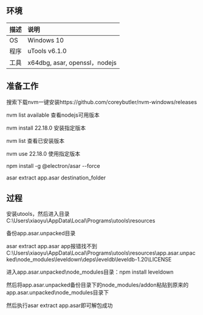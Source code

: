 ## 环境

| 描述 | 说明                          |
| :--- | :---------------------------- |
| OS   | Windows 10                    |
| 程序 | uTools v6.1.0                 |
| 工具 | x64dbg, asar, openssl，nodejs |

## 准备工作

搜索下载nvm一键安装https://github.com/coreybutler/nvm-windows/releases

nvm list available 查看nodejs可用版本

nvm install 22.18.0 安装指定版本

nvm list 查看已安装版本

nvm use 22.18.0 使用指定版本

npm install -g @electron/asar --force

asar extract app.asar destination_folder

## 过程

安装utools，然后进入目录C:\Users\xiaoyu\AppData\Local\Programs\utools\resources

备份app.asar.unpacked目录

asar extract app.asar app报错找不到C:\Users\xiaoyu\AppData\Local\Programs\utools\resources\app.asar.unpacked\node_modules\leveldown\deps\leveldb\leveldb-1.20\LICENSE

进入app.asar.unpacked\node_modules目录：npm install leveldown

然后将app.asar.unpacked备份目录下的node_modules/addon粘贴到原来的app.asar.unpacked\node_modules目录下

然后执行asar extract app.asar即可解包成功